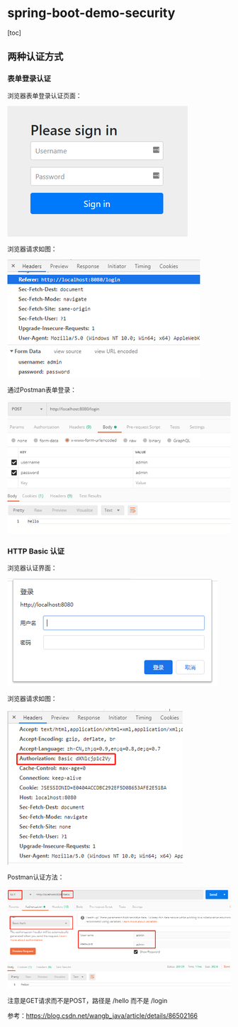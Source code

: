 # spring-boot-demo-security

[toc]

## 两种认证方式

### 表单登录认证

浏览器表单登录认证页面：

![image-20200301160507701](README.assets/image-20200301160507701.png)

浏览器请求如图：

![image-20200301170323993](README.assets/image-20200301170323993.png)

通过Postman表单登录：

![image-20200301170037015](README.assets/image-20200301170037015.png)

### HTTP Basic 认证

浏览器认证界面：

![image-20200301192820947](README.assets/image-20200301192820947.png)

浏览器请求如图：

![image-20200301192956864](README.assets/image-20200301192956864.png)

Postman认证方法：

![image-20200301171444373](README.assets/image-20200301171444373.png)

注意是GET请求而不是POST，路径是 /hello 而不是 /login

参考：https://blog.csdn.net/wangb_java/article/details/86502166

